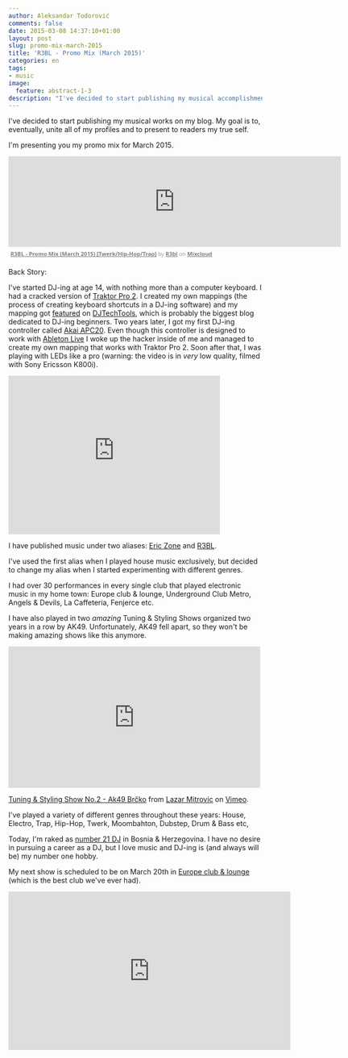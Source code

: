 ```yaml
---
author: Aleksandar Todorović
comments: false
date: 2015-03-08 14:37:10+01:00
layout: post
slug: promo-mix-march-2015
title: 'R3BL - Promo Mix (March 2015)'
categories: en
tags:
- music
image:
  feature: abstract-1-3
description: "I've decided to start publishing my musical accomplishments on my blog too. My goal is to, eventually, unite all of my profiles and to present to readers my true self."
---
```


I've decided to start publishing my musical works on my blog. My goal is to, eventually, unite all of my profiles and to present to readers my true self.

I'm presenting you my promo mix for March 2015.

<iframe src="https://www.mixcloud.com/widget/iframe/?embed_type=widget_standard&amp;embed_uuid=24d5cb83-bd85-4ff3-ba53-b5137c13e613&amp;feed=https%3A%2F%2Fwww.mixcloud.com%2FR3BL%2Fr3bl-promo-mix-march-2015-twerkhip-hoptrap%2F&amp;hide_cover=1&amp;hide_tracklist=1&amp;replace=0" frameborder="0" height="180" width="660"></iframe><div style="clear: both; height: 3px; width: 652px;"></div><p style="display: block; font-size: 11px; font-family: &quot;Open Sans&quot;,Helvetica,Arial,sans-serif; margin: 0px; padding: 3px 4px; color: rgb(153, 153, 153); width: 652px;"><a href="https://www.mixcloud.com/R3BL/r3bl-promo-mix-march-2015-twerkhip-hoptrap/?utm_source=widget&amp;utm_medium=web&amp;utm_campaign=base_links&amp;utm_term=resource_link" target="_blank" style="color:#808080; font-weight:bold;">R3BL - Promo Mix (March 2015) ﻿[﻿Twerk/Hip-Hop/Trap﻿]﻿</a><span> by </span><a href="https://www.mixcloud.com/R3BL/?utm_source=widget&amp;utm_medium=web&amp;utm_campaign=base_links&amp;utm_term=profile_link" target="_blank" style="color:#808080; font-weight:bold;">R3bl</a><span> on </span><a href="https://www.mixcloud.com/?utm_source=widget&amp;utm_medium=web&amp;utm_campaign=base_links&amp;utm_term=homepage_link" target="_blank" style="color:#808080; font-weight:bold;"> Mixcloud</a></p><div style="clear: both; height: 3px; width: 652px;"></div>

Back Story:

I've started DJ-ing at age 14, with nothing more than a computer keyboard. I had a cracked version of [Traktor Pro 2](http://www.native-instruments.com/en/products/traktor/dj-software/traktor-pro-2/). I created my own mappings (the process of creating keyboard shortcuts in a DJ-ing software) and my mapping got [featured](http://www.djtechtools.com/2012/03/06/djing-with-a-computer-keyboard/) on [DJTechTools](http://djtechtools.com/), which is probably the biggest blog dedicated to DJ-ing beginners. Two years later, I got my first DJ-ing controller called [Akai APC20](http://www.akaipro.com/product/apc20). Even though this controller is designed to work with [Ableton Live](https://www.ableton.com/en/live/) I woke up the hacker inside of me and managed to create my own mapping that works with Traktor Pro 2. Soon after that, I was playing with LEDs like a pro (warning: the video is in _very_ low quality, filmed with Sony Ericsson K800i).

<iframe width="420" height="315" src="https://www.youtube-nocookie.com/embed/jnyXCLJ3ZrM" frameborder="0" allowfullscreen></iframe>

I have published music under two aliases: [Eric Zone](https://www.mixcloud.com/EricZone/) and [R3BL](https://www.mixcloud.com/R3BL/).

I've used the first alias when I played house music exclusively, but decided to change my alias when I started experimenting with different genres.

I had over 30 performances in every single club that played electronic music in my home town: Europe club & lounge, Underground Club Metro, Angels & Devils, La Caffeteria, Fenjerce etc.

I have also played in two _amazing_ Tuning & Styling Shows organized two years in a row by AK49. Unfortunately, AK49 fell apart, so they won't be making amazing shows like this anymore.

<iframe src="https://player.vimeo.com/video/100238916" width="500" height="281" frameborder="0" webkitallowfullscreen mozallowfullscreen allowfullscreen></iframe> <p><a href="https://vimeo.com/100238916">Tuning &amp; Styling Show No.2 - Ak49 Brčko</a> from <a href="https://vimeo.com/every1lovecars">Lazar Mitrovic</a> on <a href="https://vimeo.com">Vimeo</a>.</p>

I've played a variety of different genres throughout these years: House, Electro, Trap, Hip-Hop, Twerk, Moombahton, Dubstep, Drum & Bass etc,

Today, I'm raked as [number 21 DJ](https://topdeejays.com/eric-zone/) in Bosnia & Herzegovina. I have no desire in pursuing a career as a DJ, but I love music and DJ-ing is (and always will be) my number one hobby.

My next show is scheduled to be on March 20th in [Europe club & lounge](https://www.facebook.com/europeclubbrcko) (which is the best club we've ever had).

<iframe width="560" height="315" src="https://www.youtube-nocookie.com/embed/cLEMg3a_Z0Q" frameborder="0" allowfullscreen></iframe>

